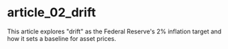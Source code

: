 # article_02_drift

This article explores "drift" as the Federal Reserve's 2% inflation target and how it sets a baseline for asset prices.
